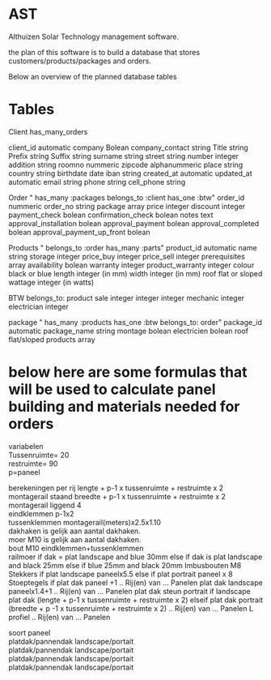 AST
===

Althuizen Solar Technology management software.

the plan of this software is to build a database that stores customers/products/packages and orders.

Below an overview of the planned database tables

# Tables
Client				has_many_orders

client_id				automatic
company				Bolean
company_contact		string
Title					string
Prefix				string
Suffix				string
surname				string
street				string
number				integer
addition				string
roomno				nummeric
zipcode				alphanummeric
place				string
country				string
birthdate				date
iban					string
created_at			automatic
updated_at			automatic
email				string
phone				string
cell_phone			string

Order			"	has_many 	:packages
					belongs_to 	:client
					has_one 	 	:btw"
order_id				nummeric
order_no				string
package				array
price					integer
discount				integer
payment_check		bolean
confirmation_check		bolean
notes				text
approval_installation	bolean
approval_payment		bolean
approval_completed	bolean
approval_payment_up_front	bolean
	
Products			"	belongs_to :order
					has_many :parts"
product_id			automatic
name				string
storage				integer
price_buy				integer
price_sell				integer
prerequisites			array
availability			bolean
warranty				integer
product_warranty		integer
colour				black or blue
length				integer (in mm)
width				integer (in mm)
roof					flat or sloped
wattage				integer (in watts)
	
BTW					belongs_to: product
sale					integer
integer				integer
mechanic				integer
electrician			integer
	
package			"	has_many	:products
					has_one		:btw
					belongs_to: order"
package_id			automatic
package_name		string
montage				bolean
electricien			bolean
roof					flat/sloped
products				array

# below here are some formulas that will be used to calculate panel building and materials needed for orders

variabelen	
Tussenruimte= 20	
restruimte= 90	
p=paneel	

berekeningen per rij	lengte + p-1 x tussenruimte + restruimte x 2	
montagerail staand	breedte + p-1 x tussenruimte + restruimte x 2	
montagerail liggend	4	
eindklemmen	p-1x2	
tussenklemmen	montagerail(meters)x2.5x1.10	
dakhaken	is gelijk aan aantal dakhaken.	
moer M10	is gelijk aan aantal dakhaken.	
bout M10	eindklemmen+tussenklemmen	
railmoer	if dak = plat landscape and blue 30mm else if dak is plat landscape and black 25mm else if blue 25mm and black 20mm	
Imbusbouten M8		
Stekkers	if  plat landscape paneelx5.5 else if plat portrait paneel x 8	
Stoeptegels	if plat dak paneel +1	.. Rij(en) van ... Panelen
plat dak landscape	paneelx1.4+1	.. Rij(en) van ... Panelen
plat dak steun portrait	if landscape plat dak (lengte + p-1 x tussenruimte + restruimte x 2) elseif plat dak portrait (breedte + p -1 x tussenruimte + restruimte x 2)	.. Rij(en) van ... Panelen
L profiel		.. Rij(en) van ... Panelen
		
		
soort paneel		
platdak/pannendak	landscape/portait	
platdak/pannendak	landscape/portait	
platdak/pannendak	landscape/portait	
platdak/pannendak	landscape/portait	
